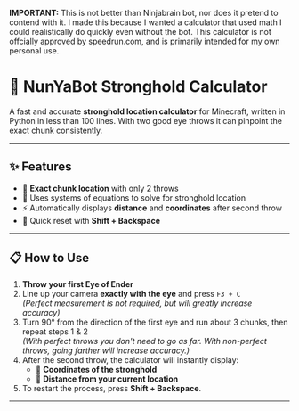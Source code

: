 **IMPORTANT:** This is not better than Ninjabrain bot, nor does it pretend to contend with it. I made this because I wanted a calculator that used math I could realistically do quickly even without the bot. This calculator is not offcially approved by speedrun.com, and is primarily intended for my own personal use.

# 🏹 NunYaBot Stronghold Calculator

A fast and accurate **stronghold location calculator** for Minecraft, written in Python in less than 100 lines. With two good eye throws it can pinpoint the exact chunk consistently.

---

## ✨ Features
- 🎯 **Exact chunk location** with only 2 throws  
- 📐 Uses systems of equations to solve for stronghold location
- ⚡ Automatically displays **distance** and **coordinates** after second throw
- 🔄 Quick reset with **Shift + Backspace**  

---

## 📋 How to Use
1. **Throw your first Eye of Ender**
2. Line up your camera **exactly with the eye** and press `F3 + C`  
   *(Perfect measurement is not required, but will greatly increase accuracy)*  
3. Turn 90° from the direction of the first eye and run about 3 chunks, then repeat steps 1 & 2  
   *(With perfect throws you don't need to go as far. With non-perfect throws, going farther will increase accuracy.)* 
5. After the second throw, the calculator will instantly display:
   - 📍 **Coordinates of the stronghold**
   - 📏 **Distance from your current location**  
6. To restart the process, press **Shift + Backspace**.

---
